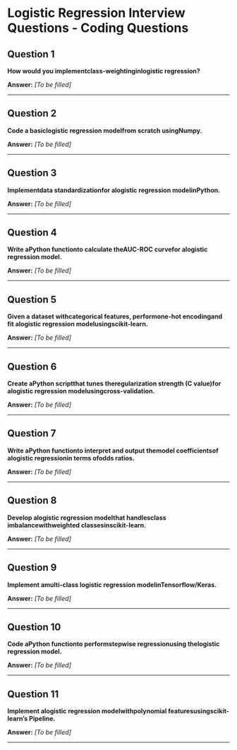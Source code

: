# Logistic Regression Interview Questions - Coding Questions

## Question 1

**How would you implementclass-weightinginlogistic regression?**

**Answer:** _[To be filled]_

---

## Question 2

**Code a basiclogistic regression modelfrom scratch usingNumpy.**

**Answer:** _[To be filled]_

---

## Question 3

**Implementdata standardizationfor alogistic regression modelinPython.**

**Answer:** _[To be filled]_

---

## Question 4

**Write aPython functionto calculate theAUC-ROC curvefor alogistic regression model.**

**Answer:** _[To be filled]_

---

## Question 5

**Given a dataset withcategorical features, performone-hot encodingand fit alogistic regression modelusingscikit-learn.**

**Answer:** _[To be filled]_

---

## Question 6

**Create aPython scriptthat tunes theregularization strength (C value)for alogistic regression modelusingcross-validation.**

**Answer:** _[To be filled]_

---

## Question 7

**Write aPython functionto interpret and output themodel coefficientsof alogistic regressionin terms ofodds ratios.**

**Answer:** _[To be filled]_

---

## Question 8

**Develop alogistic regression modelthat handlesclass imbalancewithweighted classesinscikit-learn.**

**Answer:** _[To be filled]_

---

## Question 9

**Implement amulti-class logistic regression modelinTensorflow/Keras.**

**Answer:** _[To be filled]_

---

## Question 10

**Code aPython functionto performstepwise regressionusing thelogistic regression model.**

**Answer:** _[To be filled]_

---

## Question 11

**Implement alogistic regression modelwithpolynomial featuresusingscikit-learn’s Pipeline.**

**Answer:** _[To be filled]_

---

